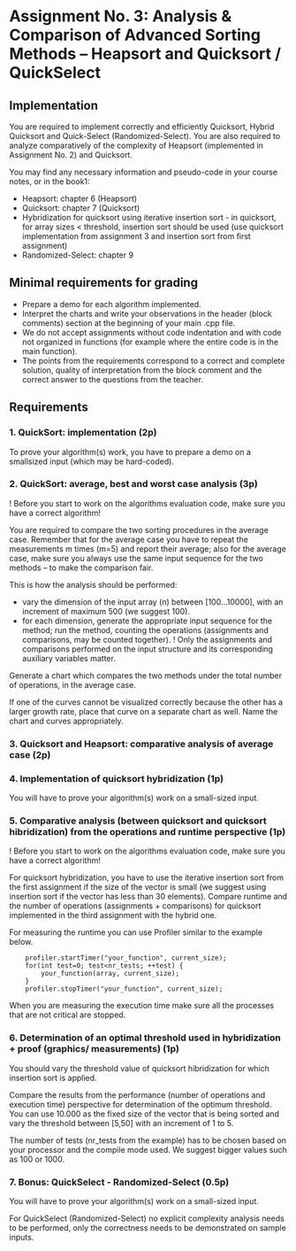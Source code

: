 # Assignment No. 3: Analysis & Comparison of Advanced Sorting Methods – Heapsort and Quicksort / QuickSelect

## Implementation

You are required to implement correctly and efficiently Quicksort, Hybrid Quicksort and Quick-Select (Randomized-Select). You are also required to analyze comparatively of the complexity of Heapsort (implemented in Assignment No. 2) and Quicksort.

You may find any necessary information and pseudo-code in your course notes, or in the book1:
- Heapsort: chapter 6 (Heapsort)
- Quicksort: chapter 7 (Quicksort)
- Hybridization for quicksort using iterative insertion sort - in quicksort, for array sizes < threshold, insertion sort should be used (use quicksort implementation from assignment 3 and insertion sort from first assignment)
- Randomized-Select: chapter 9


## Minimal requirements for grading
- Prepare a demo for each algorithm implemented.
- Interpret the charts and write your observations in the header (block comments) section at the beginning of your main .cpp file.
- We do not accept assignments without code indentation and with code not organized in functions (for example where the entire code is in the main function).
- The points from the requirements correspond to a correct and complete solution, quality of interpretation from the block comment and the correct answer to the questions from the teacher.


## Requirements

### 1. QuickSort: implementation (2p)

To prove your algorithm(s) work, you have to prepare a demo on a smallsized input (which may be hard-coded).

### 2. QuickSort: average, best and worst case analysis (3p)
! Before you start to work on the algorithms evaluation code, make sure you have a correct algorithm!

You are required to compare the two sorting procedures in the average case. Remember that for the average case you have to repeat the measurements m times (m=5) and report their average; also for the average case, make sure you always use the same input sequence for the two methods – to make the comparison fair.

This is how the analysis should be performed:
- vary the dimension of the input array (n) between [100…10000], with an increment of maximum 500 (we suggest 100).
- for each dimension, generate the appropriate input sequence for the method; run the method, counting the operations (assignments and comparisons, may be counted together).
! Only the assignments and comparisons performed on the input structure and its corresponding auxiliary variables matter.

Generate a chart which compares the two methods under the total number of operations, in the average case.

If one of the curves cannot be visualized correctly because the other has a larger growth rate, place that curve on a separate chart as well. Name the chart and curves appropriately.

### 3. Quicksort and Heapsort: comparative analysis of average case (2p)

### 4. Implementation of quicksort hybridization (1p)
You will have to prove your algorithm(s) work on a small-sized input.

### 5. Comparative analysis (between quicksort and quicksort hibridization) from the operations and runtime perspective (1p)
! Before you start to work on the algorithms evaluation code, make sure you have a correct algorithm!

For quicksort hybridization, you have to use the iterative insertion sort from the first assignment if the size of the vector is small (we suggest using insertion sort if the vector has less than 30 elements). Compare runtime and the number of operations (assignments + comparisons) for quicksort implemented in the third assignment with the hybrid one.

For measuring the runtime you can use Profiler similar to the example below.

        profiler.startTimer("your_function", current_size);
        for(int test=0; test<nr_tests; ++test) {
            your_function(array, current_size);
        }
        profiler.stopTimer("your_function", current_size);

When you are measuring the execution time make sure all the processes that are not critical are stopped.

### 6. Determination of an optimal threshold used in hybridization + proof (graphics/ measurements) (1p)
You should vary the threshold value of quicksort hibridization for which insertion sort is applied.

Compare the results from the performance (number of operations and execution time) perspective for determination of the optimum threshold.  You can use 10.000 as the fixed size of the vector that is being sorted and vary the threshold between [5,50] with an increment of 1 to 5.

The number of tests (nr_tests from the example) has to be chosen based on your processor and the compile mode used. We suggest bigger values such as 100 or 1000.

### 7. Bonus: QuickSelect - Randomized-Select (0.5p)
You will have to prove your algorithm(s) work on a small-sized input.

For QuickSelect (Randomized-Select) no explicit complexity analysis needs to be performed, only the correctness needs to be demonstrated on sample inputs.


